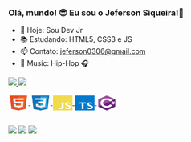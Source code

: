 ###  Olá, mundo! 😎 Eu sou o Jeferson Siqueira!🤝

- 🔭 Hoje: Sou Dev Jr
- 📚 Estudando: HTML5, CSS3 e JS
- 📫 Contato: jeferson0306@gmail.com
- 🎵 Music: Hip-Hop 🎧

<div>
  <a href="https://github.com/jeferson0306">
  <img height="180em" src="https://github-readme-stats.vercel.app/api?username=jeferson0306&show_icons=true&theme=merko&include_all_commits=true&count_private=true"/>
  <img height="180em" src="https://github-readme-stats.vercel.app/api/top-langs/?username=jeferson0306&layout=compact&langs_count=7&theme=merko"/>
</div>
  
 </div>
<div style="display: inline_block"><br>
  <img align="center" alt="Jeferson-HTML" height="30" width="40" src="https://raw.githubusercontent.com/devicons/devicon/master/icons/html5/html5-original.svg">
  <img align="center" alt="Jeferson-CSS" height="30" width="40" src="https://raw.githubusercontent.com/devicons/devicon/master/icons/css3/css3-original.svg">
  <img align="center" alt="Jeferson-Js" height="30" width="40" src="https://raw.githubusercontent.com/devicons/devicon/master/icons/javascript/javascript-plain.svg">
  <img align="center" alt="Jeferson-Ts" height="30" width="40" src="https://raw.githubusercontent.com/devicons/devicon/master/icons/typescript/typescript-plain.svg">
  <img align="center" alt="Jeferson-Csharp" height="30" width="40" src="https://raw.githubusercontent.com/devicons/devicon/master/icons/csharp/csharp-original.svg">
</div>
  
  ##
  
  <div> 
    <a href="https://www.linkedin.com/in/analistajefersonsiqueira/" target="_blank"><img src="https://img.shields.io/badge/-LinkedIn-%230077B5?style=for-the-badge&logo=linkedin&logoColor=white" target="_blank"></a> 
    <a href="https://www.instagram.com/jeferson0306/" target="_blank"><img src="https://img.shields.io/badge/-Instagram-%23E4405F?style=for-the-badge&logo=instagram&logoColor=white" target="_blank"></a>
    <a href = "mailto:jeferson0306@gmail.com"><img src="https://img.shields.io/badge/Gmail-D14836?style=for-the-badge&logo=gmail&logoColor=white" target="_blank"></a>
    
  </div> 
